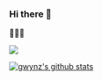 ### Hi there 👋

🌱🌱🌱

<img src="https://res.cloudinary.com/gwynz/image/upload/v1598755278/Images/m97zruohs1ndk2bonpo5.jpg"/>

[![gwynz's github stats](https://github-readme-stats.vercel.app/api?username=gwynz)](https://github.com/gwynz)

<!--
**gwynz/gwynz** is a ✨ _special_ ✨ repository because its `README.md` (this file) appears on your GitHub profile.

Here are some ideas to get you started:

- 🔭 I’m currently working on ...
- 🌱 I’m currently learning ...
- 👯 I’m looking to collaborate on ...
- 🤔 I’m looking for help with ...
- 💬 Ask me about ...
- 📫 How to reach me: ...
- 😄 Pronouns: ...
- ⚡ Fun fact: ...
-->
